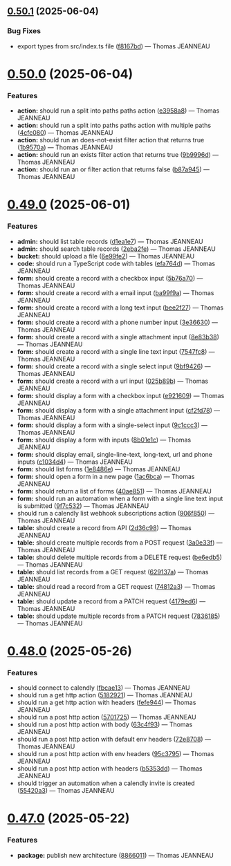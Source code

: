 ## [0.50.1](https://github.com/latechforce/engine/compare/v0.50.0...v0.50.1) (2025-06-04)


### Bug Fixes

* export types from src/index.ts file ([f8167bd](https://github.com/latechforce/engine/commit/f8167bdf543f889d078f5c1edb6e9c38bde7004a)) — Thomas JEANNEAU

# [0.50.0](https://github.com/latechforce/engine/compare/v0.49.0...v0.50.0) (2025-06-04)


### Features

* **action:** should run a split into paths paths action ([e3958a8](https://github.com/latechforce/engine/commit/e3958a8bad8e000eed0b74b98d6198f9a8a6714d)) — Thomas JEANNEAU
* **action:** should run a split into paths paths action with multiple paths ([4cfc080](https://github.com/latechforce/engine/commit/4cfc0804351e9234821d31333d705cb081b3d4ca)) — Thomas JEANNEAU
* **action:** should run an does-not-exist filter action that returns true ([1b9570a](https://github.com/latechforce/engine/commit/1b9570a6af18ea67780f26f08ad13e1ed95f0905)) — Thomas JEANNEAU
* **action:** should run an exists filter action that returns true ([9b9996d](https://github.com/latechforce/engine/commit/9b9996d25d23ea5d5ebed874e174afc63fa90f7d)) — Thomas JEANNEAU
* **action:** should run an or filter action that returns false ([b87a945](https://github.com/latechforce/engine/commit/b87a945b63967a296debeb5dd23bc7371fedf009)) — Thomas JEANNEAU

# [0.49.0](https://github.com/latechforce/engine/compare/v0.48.0...v0.49.0) (2025-06-01)


### Features

* **admin:** should list table records ([d1ea1e7](https://github.com/latechforce/engine/commit/d1ea1e7f06de53f7a0bbc6a84ad1a19ec8e17177)) — Thomas JEANNEAU
* **admin:** should search table records ([2eba2fe](https://github.com/latechforce/engine/commit/2eba2fe6415f900b2e7cba85b153613472dc5862)) — Thomas JEANNEAU
* **bucket:** should upload a file ([6e99fe2](https://github.com/latechforce/engine/commit/6e99fe266d124b8d7b2bf1826b2ae566ea90cbac)) — Thomas JEANNEAU
* **code:** should run a TypeScript code with tables ([efa764d](https://github.com/latechforce/engine/commit/efa764df146d1a402308fb800a1db0d15d032583)) — Thomas JEANNEAU
* **form:** should create a record with a checkbox input ([5b76a70](https://github.com/latechforce/engine/commit/5b76a705bdcb22ebefea40de119427d2e6e63a08)) — Thomas JEANNEAU
* **form:** should create a record with a email input ([ba99f9a](https://github.com/latechforce/engine/commit/ba99f9aab39e85200a3cf0f079401928ebd4d6fa)) — Thomas JEANNEAU
* **form:** should create a record with a long text input ([bee2f27](https://github.com/latechforce/engine/commit/bee2f276134641e282320463ae80dd3293874b11)) — Thomas JEANNEAU
* **form:** should create a record with a phone number input ([3e36630](https://github.com/latechforce/engine/commit/3e3663015e0af73088a656e58f3aebd99bf0a36f)) — Thomas JEANNEAU
* **form:** should create a record with a single attachment input ([8e83b38](https://github.com/latechforce/engine/commit/8e83b38b9d330d7292a76e7099111113b8c633e9)) — Thomas JEANNEAU
* **form:** should create a record with a single line text input ([7547fc8](https://github.com/latechforce/engine/commit/7547fc8a513cd5adc6e1a2dcf09bc61f18509ec9)) — Thomas JEANNEAU
* **form:** should create a record with a single select input ([9bf9426](https://github.com/latechforce/engine/commit/9bf942659890c5301d16b9bcc3c5978f2136ed07)) — Thomas JEANNEAU
* **form:** should create a record with a url input ([025b89b](https://github.com/latechforce/engine/commit/025b89b88a96ebb4e94bb0fd2e7f0bd8116c75bf)) — Thomas JEANNEAU
* **form:** should display a form with a checkbox input ([e921609](https://github.com/latechforce/engine/commit/e921609b1b5d14f0438c355402029518d980511d)) — Thomas JEANNEAU
* **form:** should display a form with a single attachment input ([cf2fd78](https://github.com/latechforce/engine/commit/cf2fd78f32feff24aa28c953da8dd14b27236830)) — Thomas JEANNEAU
* **form:** should display a form with a single-select input ([9c1ccc3](https://github.com/latechforce/engine/commit/9c1ccc3f8e36c46bdbf55c38b6fb38a54a804237)) — Thomas JEANNEAU
* **form:** should display a form with inputs ([8b01e1c](https://github.com/latechforce/engine/commit/8b01e1ccb6caec984f18213b9d4a509ddfe76c83)) — Thomas JEANNEAU
* **form:** should display email, single-line-text, long-text, url and phone inputs ([c1034d4](https://github.com/latechforce/engine/commit/c1034d44922fc7c3eecf5631f44d2fab34efeec9)) — Thomas JEANNEAU
* **form:** should list forms ([1e8486e](https://github.com/latechforce/engine/commit/1e8486e9f9c66a37901dfaf74315940237d14463)) — Thomas JEANNEAU
* **form:** should open a form in a new page ([1ac6bca](https://github.com/latechforce/engine/commit/1ac6bca3ddd71e04071c388e6a1ca706db1171de)) — Thomas JEANNEAU
* **form:** should return a list of forms ([40ae851](https://github.com/latechforce/engine/commit/40ae851382430f9b7d1e86d8999d47275148f0b2)) — Thomas JEANNEAU
* **form:** should run an automation when a form with a single line text input is submitted ([9f7c532](https://github.com/latechforce/engine/commit/9f7c53280058a1f0fcb15b17a9b98c201933d8c3)) — Thomas JEANNEAU
* should run a calendly list webhook subscriptions action ([906f850](https://github.com/latechforce/engine/commit/906f8503de8f9373b1e9a615adee89bfe06ec243)) — Thomas JEANNEAU
* **table:** should create a record from API ([2d36c98](https://github.com/latechforce/engine/commit/2d36c989c8ba9f2fdaf5d62eb25754b632399e42)) — Thomas JEANNEAU
* **table:** should create multiple records from a POST request ([3a0e33f](https://github.com/latechforce/engine/commit/3a0e33ff52ce0dea5733f470380e6aff596ed527)) — Thomas JEANNEAU
* **table:** should delete multiple records from a DELETE request ([be6edb5](https://github.com/latechforce/engine/commit/be6edb596558a4655691c769e015297657215b39)) — Thomas JEANNEAU
* **table:** should list records from a GET request ([629137a](https://github.com/latechforce/engine/commit/629137ae78ad314b3e35c960309553bc57750337)) — Thomas JEANNEAU
* **table:** should read a record from a GET request ([74812a3](https://github.com/latechforce/engine/commit/74812a3e3ee846752b75757f8346468cd6366d8c)) — Thomas JEANNEAU
* **table:** should update a record from a PATCH request ([4179ed6](https://github.com/latechforce/engine/commit/4179ed68335d029a3b2dc272844c60afeeb9d6b4)) — Thomas JEANNEAU
* **table:** should update multiple records from a PATCH request ([7836185](https://github.com/latechforce/engine/commit/78361852e792be50679d3d84839ba1eb8a4a0074)) — Thomas JEANNEAU

# [0.48.0](https://github.com/latechforce/engine/compare/v0.47.0...v0.48.0) (2025-05-26)

### Features

- should connect to calendly ([fbcae13](https://github.com/latechforce/engine/commit/fbcae13fa460deb960b664b902afd0d6312ff451)) — Thomas JEANNEAU
- should run a get http action ([5182921](https://github.com/latechforce/engine/commit/518292118f4fd38316bc61db83884ece0f8ad043)) — Thomas JEANNEAU
- should run a get http action with headers ([fefe944](https://github.com/latechforce/engine/commit/fefe9448d7a572ba7e16c0881bd9ac5e2fa3499d)) — Thomas JEANNEAU
- should run a post http action ([5701725](https://github.com/latechforce/engine/commit/5701725ccf883a2e421d648c8a21498aac06e579)) — Thomas JEANNEAU
- should run a post http action with body ([63c4f93](https://github.com/latechforce/engine/commit/63c4f93c8c5cd6c6542086426c647f9a383f9d0d)) — Thomas JEANNEAU
- should run a post http action with default env headers ([72e8708](https://github.com/latechforce/engine/commit/72e8708da6a5317a7adebd422699578b2c93440d)) — Thomas JEANNEAU
- should run a post http action with env headers ([95c3795](https://github.com/latechforce/engine/commit/95c3795bdeba1f94e49778808241f9b5ea3303f5)) — Thomas JEANNEAU
- should run a post http action with headers ([b5353dd](https://github.com/latechforce/engine/commit/b5353dd18d8d7528a15e54a951f059847855bf0e)) — Thomas JEANNEAU
- should trigger an automation when a calendly invite is created ([55420a3](https://github.com/latechforce/engine/commit/55420a3987596f79c39fe4fd936a3b41cea1ab83)) — Thomas JEANNEAU

# [0.47.0](https://github.com/latechforce/engine/compare/v0.46.6...v0.47.0) (2025-05-22)

### Features

- **package:** publish new architecture ([8866011](https://github.com/latechforce/engine/commit/8866011aa1b768cbfd36f7ba4a41ba8587b7bc03)) — Thomas JEANNEAU
